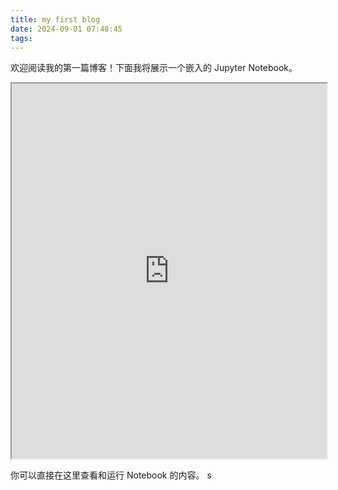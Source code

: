 ```yaml
---
title: my first blog
date: 2024-09-01 07:48:45
tags:
---
```


欢迎阅读我的第一篇博客！下面我将展示一个嵌入的 Jupyter Notebook。

<iframe src="http://localhost:8888/notebooks/test.ipynb" width="100%" height="600px"></iframe>

你可以直接在这里查看和运行 Notebook 的内容。
s